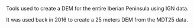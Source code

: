 Tools used to create a DEM for the entire Iberian Peninsula using IGN data.

It was used back in 2016 to create a 25 meters DEM from the MDT25 data.
